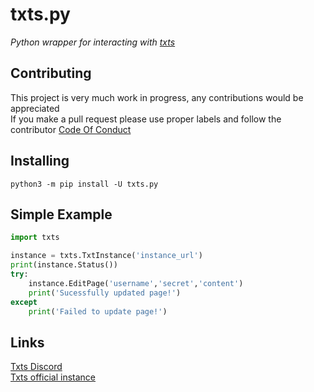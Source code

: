 # txts.py
*Python wrapper for interacting with [txts](https://https://github.com/txts-team/txts)*
## Contributing

This project is very much work in progress, any contributions would be appreciated<br>
If you make a pull request please use proper labels and follow the contributor [Code Of Conduct](https://github.com/txts-team/txts.py/blob/master/CODE_OF_CONDUCT.md)

## Installing

```
python3 -m pip install -U txts.py
```

## Simple Example

```python
import txts

instance = txts.TxtInstance('instance_url')
print(instance.Status())
try:
    instance.EditPage('username','secret','content')
    print('Sucessfully updated page!')
except
    print('Failed to update page!')
```    

## Links

[Txts Discord](https://discord.gg/Y5QfmF9uW3)<br>
[Txts official instance](https://txts.sudokoko.xyz/)
